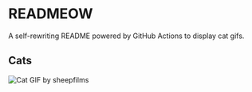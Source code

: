 # READMEOW

A self-rewriting README powered by GitHub Actions to display cat gifs.

## Cats

![Cat GIF by sheepfilms](https://media3.giphy.com/media/v1.Y2lkPTlhY2QwMmRhdTIzaHIyeDc5d25kbnF3cXI1OHJtaGM4cHg3eTkzNWJyNnI5YzNxNCZlcD12MV9naWZzX3NlYXJjaCZjdD1n/zZMTVkTeEfeEg/200.gif)
